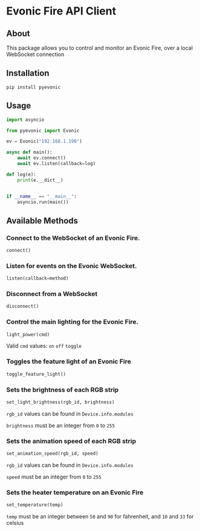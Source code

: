 # Evonic Fire API Client

## About

This package allows you to control and monitor an Evonic Fire, over a local WebSocket connection

## Installation

`pip install pyevonic`

## Usage

```py
import asyncio

from pyevonic import Evonic

ev = Evonic("192.168.1.190")

async def main():
    await ev.connect()
    await ev.listen(callback=log)

def log(e):
    print(e.__dict__)


if __name__ == "__main__":
    asyncio.run(main())
```

## Available Methods

### Connect to the WebSocket of an Evonic Fire.
```py
connect()
```

### Listen for events on the Evonic WebSocket.
```py
listen(callback=method)
```

### Disconnect from a WebSocket
```py
disconnect()
```

### Control the main lighting for the Evonic Fire.
```python
light_power(cmd) 
```
Valid `cmd` values: `on` `off` `toggle`

### Toggles the feature light of an Evonic Fire
```python
toggle_feature_light()
```

### Sets the brightness of each RGB strip
```python
set_light_brightness(rgb_id, brightness)
```
`rgb_id` values can be found in `Device.info.modules`

`brightness` must be an integer from `0` to `255`

### Sets the animation speed of each RGB strip
```python
set_animation_speed(rgb_id, speed)
```
`rgb_id` values can be found in `Device.info.modules`

`speed` must be an integer from `0` to `255`

### Sets the heater temperature on an Evonic Fire
```python
set_temperature(temp)
```
`temp` must be an integer between `50` and `90` for fahrenheit, and `10` and `33` for celsius